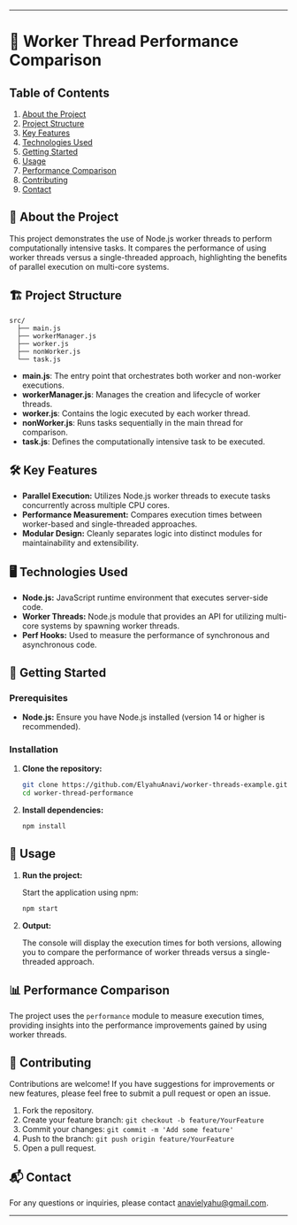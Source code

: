 
---

# 🚀 Worker Thread Performance Comparison

## Table of Contents

1. [About the Project](#-about-the-project)
2. [Project Structure](#-project-structure)
3. [Key Features](#-key-features)
4. [Technologies Used](#-technologies-used)
5. [Getting Started](#-getting-started)
6. [Usage](#-usage)
7. [Performance Comparison](#-performance-comparison)
8. [Contributing](#-contributing)
9. [Contact](#-contact)

## 📖 About the Project

This project demonstrates the use of Node.js worker threads to perform computationally intensive tasks. It compares the performance of using worker threads versus a single-threaded approach, highlighting the benefits of parallel execution on multi-core systems.

## 🏗 Project Structure

```
src/
  ├── main.js
  ├── workerManager.js
  ├── worker.js
  ├── nonWorker.js
  └── task.js
```

- **main.js**: The entry point that orchestrates both worker and non-worker executions.
- **workerManager.js**: Manages the creation and lifecycle of worker threads.
- **worker.js**: Contains the logic executed by each worker thread.
- **nonWorker.js**: Runs tasks sequentially in the main thread for comparison.
- **task.js**: Defines the computationally intensive task to be executed.

## 🛠 Key Features

- **Parallel Execution:** Utilizes Node.js worker threads to execute tasks concurrently across multiple CPU cores.
- **Performance Measurement:** Compares execution times between worker-based and single-threaded approaches.
- **Modular Design:** Cleanly separates logic into distinct modules for maintainability and extensibility.

## 🖥 Technologies Used

- **Node.js:** JavaScript runtime environment that executes server-side code.
- **Worker Threads:** Node.js module that provides an API for utilizing multi-core systems by spawning worker threads.
- **Perf Hooks:** Used to measure the performance of synchronous and asynchronous code.

## 🚀 Getting Started

### Prerequisites

- **Node.js:** Ensure you have Node.js installed (version 14 or higher is recommended).

### Installation

1. **Clone the repository:**

   ```bash
   git clone https://github.com/ElyahuAnavi/worker-threads-example.git
   cd worker-thread-performance
   ```

2. **Install dependencies:**

   ```bash
   npm install
   ```

## 📄 Usage

1. **Run the project:**

   Start the application using npm:

   ```bash
   npm start
   ```

2. **Output:**

   The console will display the execution times for both versions, allowing you to compare the performance of worker threads versus a single-threaded approach.

## 📊 Performance Comparison

The project uses the `performance` module to measure execution times, providing insights into the performance improvements gained by using worker threads.

## 🤝 Contributing

Contributions are welcome! If you have suggestions for improvements or new features, please feel free to submit a pull request or open an issue.

1. Fork the repository.
2. Create your feature branch: `git checkout -b feature/YourFeature`
3. Commit your changes: `git commit -m 'Add some feature'`
4. Push to the branch: `git push origin feature/YourFeature`
5. Open a pull request.

## 📬 Contact

For any questions or inquiries, please contact [anavielyahu@gmail.com](mailto:anavielyahu@gmail.com).

---
